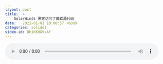 ```yaml
---
layout: post
title:  >
    SolarWinds 黑客访问了微软源代码
date:   2021-01-01 10:08:57 +0800
categories: solidot
video-id: DHiKK0GVsAY
---
```


<audio src="/assets/00a7dbf47e9adad0700ee7a4d4e0295e.mp3" style="width: 100%;" controls></audio>

